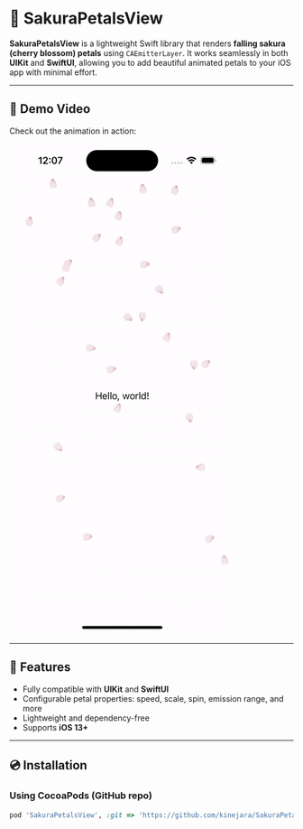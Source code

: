 # 🌸 SakuraPetalsView

**SakuraPetalsView** is a lightweight Swift library that renders **falling sakura (cherry blossom) petals** using `CAEmitterLayer`. It works seamlessly in both **UIKit** and **SwiftUI**, allowing you to add beautiful animated petals to your iOS app with minimal effort.

---

## 🎥 Demo Video

Check out the animation in action:

![Sakura animation](/demo.gif)

---

## 🚀 Features

- Fully compatible with **UIKit** and **SwiftUI**  
- Configurable petal properties: speed, scale, spin, emission range, and more  
- Lightweight and dependency-free  
- Supports **iOS 13+**  

---

## 💿 Installation

### Using CocoaPods (GitHub repo)

```ruby
pod 'SakuraPetalsView', :git => 'https://github.com/kinejara/SakuraPetalsView.git', :branch => 'main'
